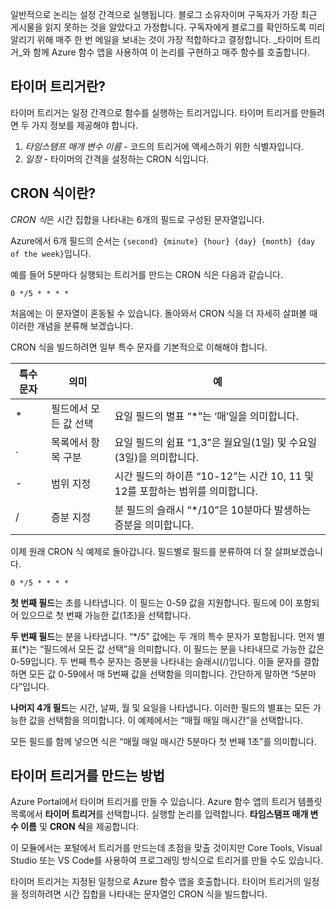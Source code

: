 일반적으로 논리는 설정 간격으로 실행됩니다. 블로그 소유자이며 구독자가 가장 최근 게시물을 읽지 못하는 것을 알았다고 가정합니다. 구독자에게 블로그를 확인하도록 미리 알리기 위해 매주 한 번 메일을 보내는 것이 가장 적합하다고 결정합니다. _타이머 트리거_와 함께 Azure 함수 앱을 사용하여 이 논리를 구현하고 매주 함수를 호출합니다.

## <a name="what-is-a-timer-trigger"></a>타이머 트리거란?

타이머 트리거는 일정 간격으로 함수를 실행하는 트리거입니다. 타이머 트리거를 만들려면 두 가지 정보를 제공해야 합니다.

1. *타임스탬프 매개 변수 이름* - 코드의 트리거에 액세스하기 위한 식별자입니다.
2. *일정* - 타이머의 간격을 설정하는 CRON 식입니다.

## <a name="what-is-a-cron-expression"></a>CRON 식이란?

*CRON 식*은 시간 집합을 나타내는 6개의 필드로 구성된 문자열입니다.

Azure에서 6개 필드의 순서는 `{second} {minute} {hour} {day} {month} {day of the week}`입니다.

예를 들어 5분마다 실행되는 트리거를 만드는 CRON 식은 다음과 같습니다.

```log
0 */5 * * * *
```

처음에는 이 문자열이 혼동될 수 있습니다. 돌아와서 CRON 식을 더 자세히 살펴볼 때 이러한 개념을 분류해 보겠습니다.

CRON 식을 빌드하려면 일부 특수 문자를 기본적으로 이해해야 합니다.

| 특수 문자 | 의미 | 예 |
| ------------- | ------------- | ------------- |
| *      | 필드에서 모든 값 선택 | 요일 필드의 별표 “*”는 ‘매’일을 의미합니다. |
| .      | 목록에서 항목 구분 | 요일 필드의 쉼표 “1,3”은 월요일(1일) 및 수요일(3일)을 의미합니다. |
| -      | 범위 지정 | 시간 필드의 하이픈 “10-12”는 시간 10, 11 및 12를 포함하는 범위를 의미합니다. |
| /      | 증분 지정 | 분 필드의 슬래시 “*/10”은 10분마다 발생하는 증분을 의미합니다. |

이제 원래 CRON 식 예제로 돌아갑니다. 필드별로 필드를 분류하여 더 잘 살펴보겠습니다.

```log
0 */5 * * * *
```

**첫 번째 필드**는 초를 나타냅니다. 이 필드는 0-59 값을 지원합니다. 필드에 0이 포함되어 있으므로 첫 번째 가능한 값(1초)을 선택합니다.

**두 번째 필드**는 분을 나타냅니다. “*/5” 값에는 두 개의 특수 문자가 포함됩니다. 먼저 별표(\*)는 “필드에서 모든 값 선택”을 의미합니다. 이 필드는 분을 나타내므로 가능한 값은 0-59입니다. 두 번째 특수 문자는 증분을 나타내는 슬래시(/)입니다. 이들 문자를 결합하면 모든 값 0-59에서 매 5번째 값을 선택함을 의미합니다. 간단하게 말하면 “5분마다”입니다.

**나머지 4개 필드**는 시간, 날짜, 월 및 요일을 나타냅니다. 이러한 필드의 별표는 모든 가능한 값을 선택함을 의미합니다. 이 예제에서는 “매월 매일 매시간”을 선택합니다.

모든 필드를 함께 넣으면 식은 “매월 매일 매시간 5분마다 첫 번째 1초”를 의미합니다.

## <a name="how-to-create-a-timer-trigger"></a>타이머 트리거를 만드는 방법

Azure Portal에서 타이머 트리거를 만들 수 있습니다. Azure 함수 앱의 트리거 템플릿 목록에서 **타이머 트리거**를 선택합니다. 실행할 논리를 입력합니다. **타임스탬프 매개 변수 이름** 및 **CRON 식**을 제공합니다.

이 모듈에서는 포털에서 트리거를 만드는데 초점을 맞출 것이지만 Core Tools, Visual Studio 또는 VS Code를 사용하여 프로그래밍 방식으로 트리거를 만들 수도 있습니다.

타이머 트리거는 지정된 일정으로 Azure 함수 앱을 호출합니다. 타이머 트리거의 일정을 정의하려면 시간 집합을 나타내는 문자열인 CRON 식을 빌드합니다.